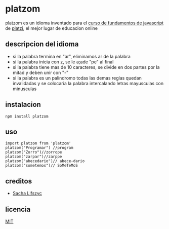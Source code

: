 # platzom
platzom es un idioma inventado para el [curso de fundamentos de javascript](https://platzi.com/js) de [platzi](https://platzi.com), el mejor lugar de educacion online
## descripcion del idioma

- si la palabra termina en "ar", eliminamos ar de la palabra
- si la palabra inicia con z, se le a;ade "pe" al final
- si la palabra tiene mas de 10 caracteres, se divide en dos partes por la mitad y deben unir con "-"
- si la palabra es un palindromo
  todas las demas reglas quedan invalidadas
  y se colocaria la palabra intercalando letras mayusculas con minusculas
## instalacion
```
npm install platzom
```
## uso
```
import platzom from 'platzom'
platzom("Programar") //program
platzom("Zorro")//zorrope
platzom("zarpar")//zarppe
platzom("abecedario")// abece-dario
platzom("sometemos")// SoMeTeMoS

```
## creditos
- [Sacha Lifszyc](https://twitter.com@slifszyc)
## licencia
[MIT](https://opensource.org/licenses/MIT)
